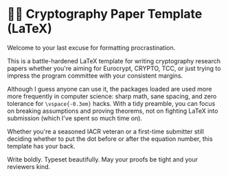 # 🧙‍♂️ Cryptography Paper Template (LaTeX)

Welcome to your last excuse for formatting procrastination.

This is a battle-hardened LaTeX template for writing cryptography research papers whether you're aiming for Eurocrypt, CRYPTO, TCC, or just trying to impress the program committee with your consistent margins.

Although I guess anyone can use it, the packages loaded are used more more frequently in computer science: sharp math, sane spacing, and zero tolerance for `\vspace{-0.3em}` hacks. With a tidy preamble, you can focus on breaking assumptions and proving theorems, not on fighting LaTeX into submission (which I've spent so much time on).

Whether you're a seasoned IACR veteran or a first-time submitter still deciding whether to put the dot before or after the equation number, this template has your back.

Write boldly. Typeset beautifully. May your proofs be tight and your reviewers kind.
